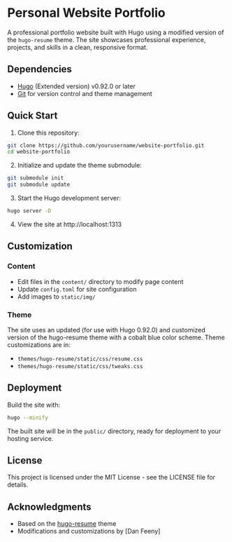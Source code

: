 # Personal Website Portfolio

A professional portfolio website built with Hugo using a modified version of the `hugo-resume` theme. The site showcases professional experience, projects, and skills in a clean, responsive format.

## Dependencies

- [Hugo](https://gohugo.io/) (Extended version) v0.92.0 or later
- [Git](https://git-scm.com/) for version control and theme management

## Quick Start

1. Clone this repository:
```bash
git clone https://github.com/yourusername/website-portfolio.git
cd website-portfolio
```

2. Initialize and update the theme submodule:
```bash
git submodule init
git submodule update
```

3. Start the Hugo development server:
```bash
hugo server -D
```

4. View the site at http://localhost:1313

## Customization

### Content
- Edit files in the `content/` directory to modify page content
- Update `config.toml` for site configuration
- Add images to `static/img/`

### Theme
The site uses an updated (for use with Hugo 0.92.0) and customized version of the hugo-resume theme with a cobalt blue color scheme. Theme customizations are in:
- `themes/hugo-resume/static/css/resume.css`
- `themes/hugo-resume/static/css/tweaks.css`

## Deployment

Build the site with:
```bash
hugo --minify
```

The built site will be in the `public/` directory, ready for deployment to your hosting service.

## License

This project is licensed under the MIT License - see the LICENSE file for details.

## Acknowledgments

- Based on the [hugo-resume](https://github.com/eddiewebb/hugo-resume) theme
- Modifications and customizations by [Dan Feeny]